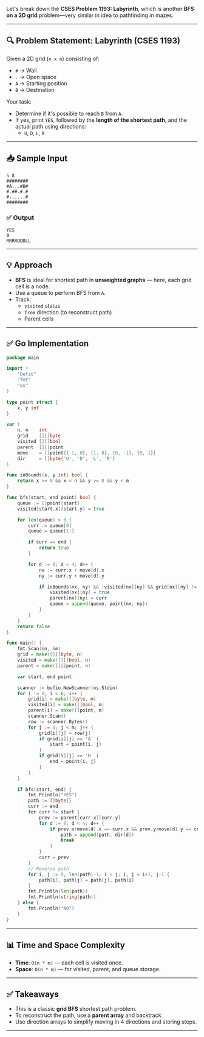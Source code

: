 Let's break down the **CSES Problem 1193: Labyrinth**, which is another **BFS on a 2D grid** problem—very similar in idea to pathfinding in mazes.

---

## 🔍 Problem Statement: Labyrinth (CSES 1193)

Given a 2D grid (`n x m`) consisting of:

- `#` → Wall
- `.` → Open space
- `A` → Starting position
- `B` → Destination

Your task:
- Determine if it's possible to reach `B` from `A`.
- If yes, print `YES`, followed by the **length of the shortest path**, and the actual path using directions:
  - `U`, `D`, `L`, `R`

---

## 📥 Sample Input

```
5 8
########
#A...#B#
#.##.#.#
#......#
########
```

### ✅ Output
```
YES
9
RRRRDDDLL
```

---

## 💡 Approach

- **BFS** is ideal for shortest path in **unweighted graphs** — here, each grid cell is a node.
- Use a queue to perform BFS from `A`.
- Track:
  - `visited` status
  - `from` direction (to reconstruct path)
  - Parent cells

---

## ✅ Go Implementation

```go
package main

import (
	"bufio"
	"fmt"
	"os"
)

type point struct {
	x, y int
}

var (
	n, m    int
	grid    [][]byte
	visited [][]bool
	parent  [][]point
	move    = []point{{-1, 0}, {1, 0}, {0, -1}, {0, 1}}
	dir     = []byte{'U', 'D', 'L', 'R'}
)

func inBounds(x, y int) bool {
	return x >= 0 && x < n && y >= 0 && y < m
}

func bfs(start, end point) bool {
	queue := []point{start}
	visited[start.x][start.y] = true

	for len(queue) > 0 {
		curr := queue[0]
		queue = queue[1:]

		if curr == end {
			return true
		}

		for d := 0; d < 4; d++ {
			nx := curr.x + move[d].x
			ny := curr.y + move[d].y

			if inBounds(nx, ny) && !visited[nx][ny] && grid[nx][ny] != '#' {
				visited[nx][ny] = true
				parent[nx][ny] = curr
				queue = append(queue, point{nx, ny})
			}
		}
	}
	return false
}

func main() {
	fmt.Scan(&n, &m)
	grid = make([][]byte, n)
	visited = make([][]bool, n)
	parent = make([][]point, n)

	var start, end point

	scanner := bufio.NewScanner(os.Stdin)
	for i := 0; i < n; i++ {
		grid[i] = make([]byte, m)
		visited[i] = make([]bool, m)
		parent[i] = make([]point, m)
		scanner.Scan()
		row := scanner.Bytes()
		for j := 0; j < m; j++ {
			grid[i][j] = row[j]
			if grid[i][j] == 'A' {
				start = point{i, j}
			}
			if grid[i][j] == 'B' {
				end = point{i, j}
			}
		}
	}

	if bfs(start, end) {
		fmt.Println("YES")
		path := []byte{}
		curr := end
		for curr != start {
			prev := parent[curr.x][curr.y]
			for d := 0; d < 4; d++ {
				if prev.x+move[d].x == curr.x && prev.y+move[d].y == curr.y {
					path = append(path, dir[d])
					break
				}
			}
			curr = prev
		}
		// Reverse path
		for i, j := 0, len(path)-1; i < j; i, j = i+1, j-1 {
			path[i], path[j] = path[j], path[i]
		}
		fmt.Println(len(path))
		fmt.Println(string(path))
	} else {
		fmt.Println("NO")
	}
}
```

---

## 📊 Time and Space Complexity

- **Time**: `O(n * m)` — each cell is visited once.
- **Space**: `O(n * m)` — for visited, parent, and queue storage.

---

## ✅ Takeaways

- This is a classic **grid BFS** shortest path problem.
- To reconstruct the path, use a **parent array** and backtrack.
- Use direction arrays to simplify moving in 4 directions and storing steps.

---

